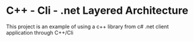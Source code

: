 # C++ - Cli - .net Layered Architecture 

This project is an example of using a c++ library from c# .net client application through C++/Cli 